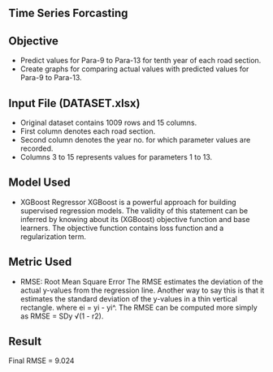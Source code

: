 ## Time Series Forcasting

## Objective

- Predict values for Para-9 to Para-13 for tenth year of each road section.
- Create graphs for comparing actual values with predicted values for Para-9 to Para-13.

## Input File (DATASET.xlsx)

- Original dataset contains 1009 rows and 15 columns.
- First column denotes each road section.
- Second column denotes the year no. for which parameter values are recorded.
- Columns 3 to 15 represents values for parameters 1 to 13.

## Model Used

- XGBoost Regressor
  XGBoost is a powerful approach for building supervised regression models. The validity of this statement can be inferred by knowing about its (XGBoost) objective function and base learners. The objective function contains loss function and a regularization term.

## Metric Used

- RMSE: Root Mean Square Error
The RMSE estimates the deviation of the actual y-values from the regression line. Another way to say this is that it estimates the standard deviation of the y-values in a thin vertical rectangle. where ei = yi - yi^. The RMSE can be computed more simply as RMSE = SDy √(1 - r2).

## Result

Final RMSE = 9.024
